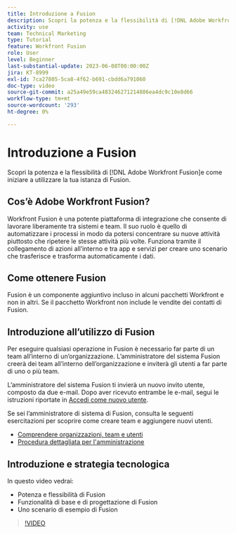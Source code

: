 ```yaml
---
title: Introduzione a Fusion
description: Scopri la potenza e la flessibilità di [!DNL Adobe Workfront Fusion]e come iniziare a utilizzare la tua istanza di Fusion.
activity: use
team: Technical Marketing
type: Tutorial
feature: Workfront Fusion
role: User
level: Beginner
last-substantial-update: 2023-06-08T00:00:00Z
jira: KT-8999
exl-id: 7ca27805-5ca8-4f62-b691-cbdd6a791060
doc-type: video
source-git-commit: a25a49e59ca483246271214886ea4dc9c10e8d66
workflow-type: tm+mt
source-wordcount: '293'
ht-degree: 0%

---
```


# Introduzione a Fusion

Scopri la potenza e la flessibilità di [!DNL Adobe Workfront Fusion]e come iniziare a utilizzare la tua istanza di Fusion.

## Cos’è Adobe Workfront Fusion?

Workfront Fusion è una potente piattaforma di integrazione che consente di lavorare liberamente tra sistemi e team. Il suo ruolo è quello di automatizzare i processi in modo da potersi concentrare su nuove attività piuttosto che ripetere le stesse attività più volte. Funziona tramite il collegamento di azioni all’interno e tra app e servizi per creare uno scenario che trasferisce e trasforma automaticamente i dati.

## Come ottenere Fusion

Fusion è un componente aggiuntivo incluso in alcuni pacchetti Workfront e non in altri. Se il pacchetto Workfront non include le vendite dei contatti di Fusion.

## Introduzione all’utilizzo di Fusion

Per eseguire qualsiasi operazione in Fusion è necessario far parte di un team all’interno di un’organizzazione. L’amministratore del sistema Fusion creerà dei team all’interno dell’organizzazione e inviterà gli utenti a far parte di uno o più team.

L’amministratore del sistema Fusion ti invierà un nuovo invito utente, composto da due e-mail. Dopo aver ricevuto entrambe le e-mail, segui le istruzioni riportate in [Accedi come nuovo utente](https://experienceleague.adobe.com/docs/workfront-learn/tutorials-workfront/fusion/welcome-to-workfront-fusion/log-in-as-a-new-user.html?lang=en).

Se sei l’amministratore di sistema di Fusion, consulta le seguenti esercitazioni per scoprire come creare team e aggiungere nuovi utenti.

* [Comprendere organizzazioni, team e utenti](https://experienceleague.adobe.com/docs/workfront-learn/tutorials-workfront/fusion/workfront-fusion-administration/understand-organizations-teams-and-users.html?lang=en)
* [Procedura dettagliata per l&#39;amministrazione](https://experienceleague.adobe.com/docs/workfront-learn/tutorials-workfront/fusion/workfront-fusion-administration/administration-walkthrough.html?lang=en)

## Introduzione e strategia tecnologica

In questo video vedrai:

* Potenza e flessibilità di Fusion
* Funzionalità di base e di progettazione di Fusion
* Uno scenario di esempio di Fusion

>[!VIDEO](https://video.tv.adobe.com/v/335259/?quality=12&learn=on)
